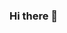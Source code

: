 ### Hi there 👋

<!--
**coungard/coungard** is a ✨ _special_ ✨ repository because its `README.md` (this file) appears on your GitHub profile.

Here are some ideas to get you started:

- 🔭 I’m currently working on ISimpleLab

### Stats

[![Commits Badge](https://badges.pufler.dev/commits/monthly/coungard)](https://badges.pufler.dev)
[![Repos Badge](https://badges.pufler.dev/repos/coungard)](https://badges.pufler.dev)

![github stats](https://github-readme-stats.vercel.app/api?username=coungard&show_icons=true)
